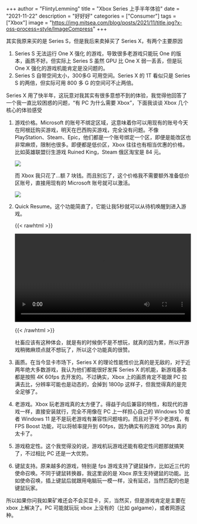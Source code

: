 +++
author = "FlintyLemming"
title = "Xbox Series 上手半年体验"
date = "2021-11-22"
description = "好好好"
categories = ["Consumer"]
tags = ["Xbox"]
image = "https://img.mitsea.com/blog/posts/2021/11/title.jpg?x-oss-process=style/ImageCompress"
+++

其实我原来买的是 Series S，但是我后来卖掉买了 Series X，有两个主要原因

1. Series S 无法运行 One X 强化 的游戏，导致很多老游戏只能玩 One 的版本，画质不好。但实际上 Series S 虽然 GPU 比 One X 弱一丢丢，但是玩 One X 强化的游戏机能肯定是没问题的。
2. Series S 自带空间太小，300多G 可用空间。Series X 的 1T 看似只是 Series S 的两倍，但实际可用 800 多 G 的空间可不止两倍。

Series X 用了快半年，这玩意对我其实有很多意想不到的体验，我觉得他回答了一个我一直比较困惑的问题，“有 PC 为什么需要 Xbox”，下面我谈谈 Xbox 几个核心的体验感受

1. 游戏价格。Microsoft 的账号不绑定区域，这意味着你可以用现有的账号今天在阿根廷购买游戏，明天在巴西购买游戏，完全没有问题。不像 PlayStation、Steam、Epic，他们都是一个账号绑定一个区，即便是能改区也非常麻烦，限制也很多。即便都是低价区，Xbox 往往也有相当优惠的价格，比如英雄联盟衍生游戏 Ruined King，Steam 俄区淘宝是 84 元。
    
    ![](https://img.mitsea.com/blog/posts/2021/11/1.png?x-oss-process=style/ImageCompress)
    
    而 Xbox 我只花了…额 7 块钱。而且别忘了，这个价格我不需要额外准备低价区账号，直接用现有的 Microsoft 账号就可以激活。
    
    ![](https://img.mitsea.com/blog/posts/2021/11/2.png?x-oss-process=style/ImageCompress)
    
2. Quick Resume。这个功能简直了，它能让我5秒就可以从待机唤醒到进入游戏。
    
    {{< rawhtml >}} 

    <video width=100% controls autoplay>
        <source src="https://img.mitsea.com/blog/posts/2021/11/1.mov" type="video/mov">
        Your browser does not support the video tag.  
    </video>
    
    {{< /rawhtml >}}
    
    社畜应该有这种体会，就是有的时候倒不是不想玩，就真的因为累，所以开游戏稍微麻烦点就不想玩了，所以这个功能真的很赞。
    
3. 画质。在当今显卡市场下，Series X 的理论性能性价比真的是无敌的，对于近两年绝大多数游戏，我认为他们都能很好发挥 Series X 的机能，新游戏基本都是按照 4K 60fps 去开发的。不过确实，Xbox 上的画质肯定不能跟 PC 拉满去比，分辨率可能也是动态的，会掉到 1800p 这样子，但我觉得真的是完全足够了。
4. 老游戏。Xbox 玩老游戏真的太方便了。得益于向后兼容的特性，和现代的游戏一样，直接安装就行，完全不用像在 PC 上一样担心自己的 Windows 10 或者 Windows 11 是不是玩老游戏有兼容性问题啥的。而且对于不少老游戏，有 FPS Boost 功能，可以将帧率提升到 60fps，因为确实有的游戏 30fps 真的太卡了。
5. 游戏稳定性。这个我觉得没的说，游戏机玩游戏还能有稳定性问题那就搞笑了，不过相比 PC 还是一大优势。
6. 键鼠支持。原来越多的游戏，特别是 fps 游戏支持了键鼠操作，比如近三代的使命召唤。不同于键鼠转换器，我这里说的是 Xbox 原生支持键鼠的功能。比如使命召唤，插上键鼠后就跟用电脑玩一模一样，没有延迟，当然匹配的也是键鼠玩家。

所以如果你问我如果矿难还会不会买显卡，买，当然买，但是游戏肯定是主要在 xbox 上解决了。PC 可能就玩玩 xbox 上没有的（比如 galgame），或者网游这种。